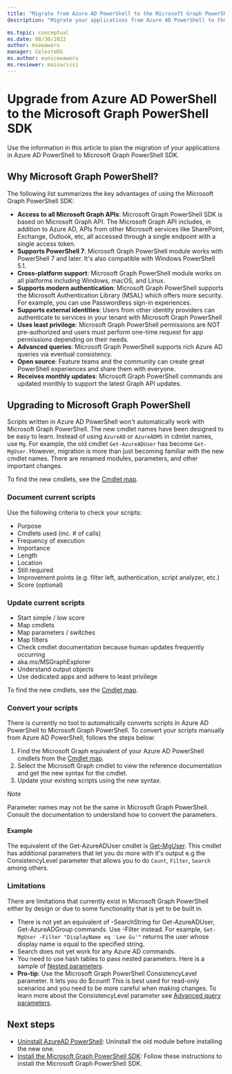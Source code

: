 ```yaml
---
title: "Migrate from Azure AD PowerShell to the Microsoft Graph PowerShell SDK."
description: "Migrate your applications from Azure AD PowerShell to the Microsoft Graph PowerShell SDK."

ms.topic: conceptual
ms.date: 08/30/2022
author: msewaweru
manager: CelesteDG
ms.author: eunicewaweru
ms.reviewer: maisarissi
---
```


# Upgrade from Azure AD PowerShell to the Microsoft Graph PowerShell SDK

Use the information in this article to plan the migration of your applications in Azure AD PowerShell to Microsoft Graph PowerShell SDK.

## Why Microsoft Graph PowerShell?

The following list summarizes the key advantages of using the Microsoft Graph PowerShell SDK:

- **Access to all Microsoft Graph APIs**: Microsoft Graph PowerShell SDK  is based on Microsoft Graph API. The Microsoft Graph API includes, in addition to Azure AD, APIs from other Microsoft services like SharePoint, Exchange, Outlook, etc, all accessed through a single endpoint with a single access token.
- **Supports PowerShell 7**: Microsoft Graph PowerShell module works with PowerShell 7 and later. It's also compatible with Windows PowerShell 5.1.
- **Cross-platform support**: Microsoft Graph PowerShell module works on all platforms including Windows, macOS, and Linux.
- **Supports modern authentication**: Microsoft Graph PowerShell supports the Microsoft Authentication Library (MSAL) which offers more security. For example, you can use Passwordless sign-in experiences.
- **Supports external identities**: Users from other identity providers can authenticate to services in your tenant with Microsoft Graph PowerShell
- **Uses least privilege**: Microsoft Graph PowerShell permissions are NOT pre-authorized and users must perform one-time request for app permissions depending on their needs.
- **Advanced queries**: Microsoft Graph PowerShell supports rich Azure AD queries via eventual consistency.
- **Open source**: Feature teams and the community can create great PowerShell experiences and share them with everyone.
- **Receives monthly updates**: Microsoft Graph PowerShell commands are updated monthly to support the latest Graph API updates.

## Upgrading to Microsoft Graph PowerShell

Scripts written in Azure AD PowerShell won't automatically work with Microsoft Graph PowerShell. The new cmdlet names have been designed to be easy to learn. Instead of using `AzureAD` or `AzureADMS` in cdmlet names, use `Mg`. For example, the old cmdlet `Get-AzureADUser` has become `Get-MgUser`. However, migration is more than just becoming familiar with the new cmdlet names. There are renamed modules, parameters, and other important changes.

To find the new cmdlets, see the [Cmdlet map](azuread-msoline-cmdlet-map.md).

### Document current scripts

Use the following criteria to check your scripts:

- Purpose
- Cmdlets used (inc. # of calls)
- Frequency of execution
- Importance
- Length
- Location
- Still required
- Improvement points (e.g. filter left, authentication, script analyzer, etc.)
- Score (optional)

### Update current scripts

- Start simple / low score
- Map cmdlets
- Map parameters / switches
- Map filters
- Check cmdlet documentation because human updates frequently occurring
- aka.ms/MSGraphExplorer
- Understand output objects
- Use dedicated apps and adhere to least privilege

To find the new cmdlets, see the [Cmdlet map](azuread-msoline-cmdlet-map.md).

### Convert your scripts

There is currently no tool to automatically converts scripts in Azure AD PowerShell to Microsoft Graph PowerShell. To convert your scripts manually from Azure AD PowerShell, follows the steps below:

1. Find the Microsoft Graph equivalent of your Azure AD PowerShell cmdlets from the [Cmdlet map](azuread-msoline-cmdlet-map.md).
1. Select the Microsoft Graph cmdlet to view the reference documentation and get the new syntax for the cmdlet.
1. Update your existing scripts using the new syntax.

> [!NOTE]
> Parameter names may not be the same in Microsoft Graph PowerShell. Consult the documentation to understand how to convert the parameters.

#### Example

The equivalent of the Get-AzureADUser cmdlet is [Get-MgUser](/powershell/module/microsoft.graph.users/get-mguser?view=graph-powershell-1.0&preserve-view=true). This cmdlet has additional parameters that let you do more with it's output e.g the ConsistencyLevel parameter that allows you to do `Count`, `Filter`, `Search` among others.

### Limitations

There are limitations that currently exist in Microsoft Graph PowerShell either by design or due to some functionality that is yet to be built in.

- There is not yet an equivalent of -SearchString for Get-AzureADUser, Get-AzureADGroup commands. Use -Filter instead. For example, `Get-MgUser -Filter "DisplayName eq 'Lee Gu'"` returns the user whose display name is equal to the specified string.
- Search does not yet work for any Azure AD commands.
- You need to use hash tables to pass nested parameters. Here is a sample of [Nested parameters](https://github.com/microsoftgraph/msgraph-sdk-powershell/blob/dev/samples/9-Applications.ps1#L28-L43).
- **Pro-tip**: Use the Microsoft Graph PowerShell ConsistencyLevel parameter. It lets you do $count! This is best used for read-only scenarios and you need to be more careful when making changes. To learn more about the ConsistencyLevel parameter see [Advanced query parameters](/graph/aad-advanced-queries).

## Next steps

- [Uninstall AzureAD PowerShell](/powershell/azure/active-directory/install-previous-version): Uninstall the old module before installing the new one.
- [Install the Microsoft Graph PowerShell SDK](/graph/powershell/installation): Follow these instructions to install the Microsoft Graph PowerShell SDK.
